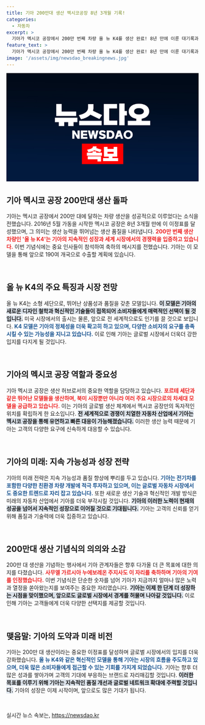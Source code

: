 ```yaml
---
title: 기아 200만대 생산 멕시코공장 8년 3개월 기록!
categories:
  - 자동차
excerpt: >
  기아가 멕시코 공장에서 200만 번째 차량 올 뉴 K4를 생산 완료! 8년 만에 이룬 대기록과 함께, 앞으로 190여 국에 수출될 예정이다. 축하 분위기 속의 기념식, 놓치지 마세요!
feature_text: >
  기아가 멕시코 공장에서 200만 번째 차량 올 뉴 K4를 생산 완료! 8년 만에 이룬 대기록과 함께, 앞으로 190여 국에 수출될 예정이다. 축하 분위기 속의 기념식, 놓치지 마세요!
image: '/assets/img/newsdao_breakingnews.jpg'
---
```


<p><img src="/assets/img/newsdao_breakingnews.jpg" alt="flaretime 속보" /></p>

<h2 data-ke-size="size26">기아 멕시코 공장 200만대 생산 돌파</h2>

<p data-ke-size="size16">기아는 멕시코 공장에서 200만 대에 달하는 차량 생산을 성공적으로 이루었다는 소식을 전했습니다. 2016년 5월 가동을 시작한 멕시코 공장은 8년 3개월 만에 이 이정표를 달성했으며, 그 의미는 생산 능력을 뛰어넘는 생산 품질을 나타냅니다. <b><span style="color: #ee2323;">200만 번째 생산 차량인 '올 뉴 K4'는 기아의 지속적인 성장과 세계 시장에서의 경쟁력을 입증하고 있습니다.</span></b> 이번 기념식에는 중요 인사들이 참석하여 축하의 메시지를 전했습니다. 기아는 이 모델을 통해 앞으로 190여 개국으로 수출할 계획에 있습니다.</p>

<p data-ke-size="size16">&nbsp;</p>

<h2 data-ke-size="size26">올 뉴 K4의 주요 특징과 시장 전망</h2>

<p data-ke-size="size16">올 뉴 K4는 소형 세단으로, 뛰어난 상품성과 품질을 갖춘 모델입니다. <b><span style="background-color: #21538527;">이 모델은 기아의 새로운 디자인 철학과 혁신적인 기술들이 접목되어 소비자들에게 매력적인 선택이 될 것입니다.</span></b> 미국 시장에서의 출시는 물론, 앞으로 전 세계적으로도 인기를 끌 것으로 보입니다. <b><span style="color: #1a5490;">K4 모델은 기아의 정체성을 더욱 확고히 하고 있으며, 다양한 소비자의 요구를 충족시킬 수 있는 가능성을 지니고 있습니다.</span></b> 이로 인해 기아는 글로벌 시장에서 더욱더 강한 입지를 다지게 될 것입니다.</p>

<p data-ke-size="size16">&nbsp;</p>

<h2 data-ke-size="size26">기아의 멕시코 공장 역할과 중요성</h2>

<p data-ke-size="size16">기아 멕시코 공장은 생산 허브로서의 중요한 역할을 담당하고 있습니다. <b><span style="color: #ee2323;">포르테 세단과 같은 뛰어난 모델들을 생산하며, 북미 시장뿐만 아니라 여러 주요 시장으로의 차세대 모델을 공급하고 있습니다.</span></b> 이는 기아의 글로벌 생산 체계에서 멕시코 공장만의 독자적인 위치를 확립하게 한 요소입니다. <b><span style="background-color: #21538527;">전 세계적으로 경쟁이 치열한 자동차 산업에서 기아는 멕시코 공장을 통해 유연하고 빠른 대응이 가능해졌습니다.</span></b> 이러한 생산 능력 때문에 기아는 고객의 다양한 요구에 신속하게 대응할 수 있습니다.</p>

<p data-ke-size="size16">&nbsp;</p>

<h2 data-ke-size="size26">기아의 미래: 지속 가능성과 성장 전략</h2>

<p data-ke-size="size16">기아의 미래 전략은 지속 가능성과 품질 향상에 뿌리를 두고 있습니다. <b><span style="color: #1a5490;">기아는 전기차를 포함한 다양한 친환경 차량 개발에 적극 투자하고 있으며, 이는 글로벌 자동차 시장에서도 중요한 트렌드로 자리 잡고 있습니다.</span></b> 또한 새로운 생산 기술과 혁신적인 개발 방식은 미래의 자동차 산업에서 기아를 더욱 부각시킬 것입니다. <b><span style="background-color: #21538527;">기아의 이러한 노력이 현재의 성공을 넘어서 지속적인 성장으로 이어질 것으로 기대됩니다.</span></b> 기아는 고객의 신뢰를 얻기 위해 품질과 기술력에 더욱 집중하고 있습니다.</p>

<p data-ke-size="size16">&nbsp;</p>

<h2 data-ke-size="size26">200만대 생산 기념식의 의의와 소감</h2>

<p data-ke-size="size16">200만 대 생산을 기념하는 행사에서 기아 관계자들은 향후 다가올 더 큰 목표에 대한 의지를 다졌습니다. <b><span style="color: #ee2323;">사무엘 가르시아 누에보레온 주지사도 이 자리를 축하하며 기아의 기여를 인정했습니다.</span></b> 이번 기념식은 단순한 숫자를 넘어 기아가 지금까지 얼마나 많은 노력과 열정을 쏟아왔는지를 보여주는 중요한 자리였습니다. <b><span style="background-color: #21538527;">기아는 이제 한 단계 더 성장하는 시점을 맞이했으며, 앞으로도 글로벌 시장에서 경계를 허물며 나아갈 것입니다.</span></b> 이로 인해 기아는 고객들에게 더욱 다양한 선택지를 제공할 것입니다.</p>

<p data-ke-size="size16">&nbsp;</p>

<h2 data-ke-size="size26">맺음말: 기아의 도약과 미래 비전</h2>

<p data-ke-size="size16">기아는 200만 대 생산이라는 중요한 이정표를 달성하며 글로벌 시장에서의 입지를 더욱 강화했습니다. <b><span style="color: #1a5490;">올 뉴 K4와 같은 혁신적인 모델을 통해 기아는 시장의 흐름을 주도하고 있으며, 더욱 많은 소비자들에게 접근할 수 있는 기회를 가지게 되었습니다.</span></b> 기아는 향후 더 많은 성과를 쌓아가며 고객의 기대에 부응하는 브랜드로 자리매김할 것입니다. <b><span style="background-color: #21538527;">이러한 목표를 이루기 위해 기아는 지속적인 품질 개선과 글로벌 네트워크 확대에 주력할 것입니다.</span></b> 기아의 성장은 이제 시작이며, 앞으로도 많은 기대가 됩니다.</p>

<p data-ke-size="size16">&nbsp;</p>
실시간 뉴스 속보는, <a href="https://newsdao.kr" rel="dofollow">https://newsdao.kr</a>


